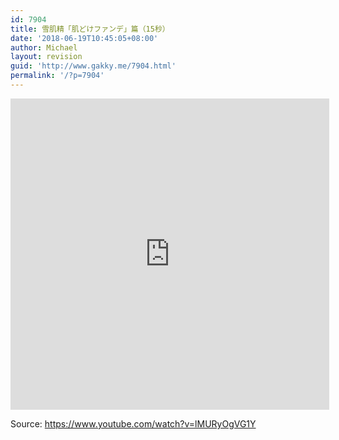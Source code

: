 ```yaml
---
id: 7904
title: 雪肌精「肌どけファンデ」篇（15秒）
date: '2018-06-19T10:45:05+08:00'
author: Michael
layout: revision
guid: 'http://www.gakky.me/7904.html'
permalink: '/?p=7904'
---
```


<iframe allowfullscreen="allowfullscreen" frameborder="0" height="498" loading="lazy" src="http://player.youku.com/embed/XMzY3MzI0MzA4MA==" width="510"></iframe>

Source: <https://www.youtube.com/watch?v=lMURyOgVG1Y>

<audio controls="controls" style="display: none;"></audio>